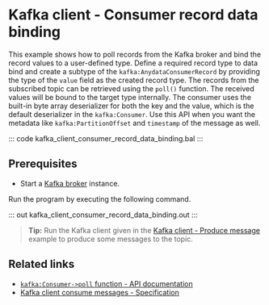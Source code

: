 # Kafka client - Consumer record data binding

This example shows how to poll records from the Kafka broker and bind the record values to a user-defined type. Define a required record type to data bind and create a subtype of the `kafka:AnydataConsumerRecord` by providing the type of the `value` field as the created record type. The records from the subscribed topic can be retrieved using the `poll()` function. The received values will be bound to the target type internally. The consumer uses the built-in byte array deserializer for both the key and the value, which is the default deserializer in the `kafka:Consumer`. Use this API when you want the metadata like `kafka:PartitionOffset` and `timestamp` of the message as well.

::: code kafka_client_consumer_record_data_binding.bal :::

## Prerequisites
- Start a [Kafka broker](https://kafka.apache.org/quickstart) instance.

Run the program by executing the following command.

::: out kafka_client_consumer_record_data_binding.out :::

>**Tip:** Run the Kafka client given in the [Kafka client - Produce message](/learn/by-example/kafka-client-produce-message) example to produce some messages to the topic.

## Related links
- [`kafka:Consumer->poll` function - API documentation](https://lib.ballerina.io/ballerinax/kafka/latest/clients/Consumer#poll)
- [Kafka client consume messages - Specification](https://github.com/ballerina-platform/module-ballerinax-kafka/blob/master/docs/spec/spec.md#422-consume-messages)
